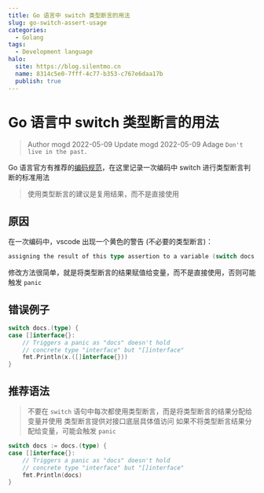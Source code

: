 ```yaml
---
title: Go 语言中 switch 类型断言的用法
slug: go-switch-assert-usage
categories:
  - Golang
tags:
  - Development language
halo:
  site: https://blog.silentmo.cn
  name: 8314c5e0-7fff-4c77-b353-c767e6daa17b
  publish: true
---
```

# Go 语言中 switch 类型断言的用法
> Author mogd 2022-05-09
> Update mogd 2022-05-09
> Adage `Don't live in the past.`

Go 语言官方有推荐的[编码规范](https://go.dev/ref/spec)，在这里记录一次编码中 switch 进行类型断言判断的标准用法

> 使用类型断言的建议是复用结果，而不是直接使用

## 原因

在一次编码中，vscode 出现一个黄色的警告 (不必要的类型断言)：
```go
assigning the result of this type assertion to a variable (switch docs := docs.(type)) could eliminate type assertions in switch cases
```

修改方法很简单，就是将类型断言的结果赋值给变量，而不是直接使用，否则可能触发 `panic`

## 错误例子

```go
switch docs.(type) {
case []interface{}:
    // Triggers a panic as "docs" doesn't hold
    // concrete type "interface" but "[]interface"
    fmt.Println(x.([]interface{}))
}
```

## 推荐语法

> 不要在 `switch` 语句中每次都使用类型断言，而是将类型断言的结果分配给变量并使用
> 类型断言提供对接口底层具体值访问
> 如果不将类型断言结果分配给变量，可能会触发 `panic`

```go
switch docs := docs.(type) {
case []interface{}:
    // Triggers a panic as "docs" doesn't hold
    // concrete type "interface" but "[]interface"
    fmt.Println(docs)
}
```
